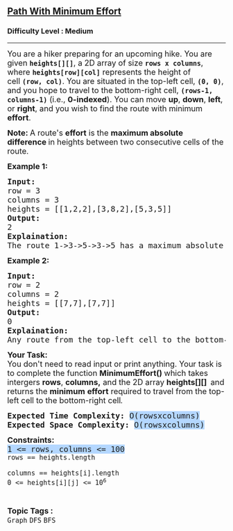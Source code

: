 <h2><a href="https://www.geeksforgeeks.org/problems/path-with-minimum-effort/1">Path With Minimum Effort</a></h2><h3>Difficulty Level : Medium</h3><hr><div class="problems_problem_content__Xm_eO"><p><span style="font-size: 18px;">You are a hiker preparing for an upcoming hike. You are given&nbsp;<strong><code>heights[][]</code></strong>, a 2D array of size&nbsp;<code><strong>rows x columns</strong></code>, where&nbsp;<strong><code>heights[row][col]</code></strong>&nbsp;represents the height of cell&nbsp;<code><strong>(row, col)</strong></code>. You are situated in the top-left cell,&nbsp;<code><strong>(0, 0)</strong></code>, and you hope to travel to the bottom-right cell,&nbsp;<code><strong>(rows-1, columns-1)</strong></code>&nbsp;(i.e.,&nbsp;<strong>0-indexed</strong>). You can move&nbsp;<strong>up</strong>,&nbsp;<strong>down</strong>,&nbsp;<strong>left</strong>, or&nbsp;<strong>right</strong>, and you wish to find the route with minimum <strong>effort</strong>.</span></p>
<p><span style="font-size: 18px;"><strong>Note: </strong>A route's <strong>effort</strong>&nbsp;is the&nbsp;<strong>maximum absolute difference</strong><strong>&nbsp;</strong>in heights between two consecutive cells of the route.</span></p>
<p><span style="font-size: 18px;"><strong>Example 1:</strong></span></p>
<pre><span style="font-size: 18px;"><strong>Input:</strong><br>row = 3<br>columns = 3 <br>heights = [[1,2,2],[3,8,2],[5,3,5]]
<strong>Output:</strong> <br>2
<strong>Explaination:</strong> <br>The route 1-&gt;3-&gt;5-&gt;3-&gt;5 has a maximum absolute difference of 2 in consecutive cells. This is better than the route 1-&gt;2-&gt;2-&gt;2-&gt;5, where the maximum absolute difference is 3.</span></pre>
<p><span style="font-size: 18px;"><strong>Example 2:</strong></span></p>
<pre><span style="font-size: 18px;"><strong>Input:</strong><br>row = 2<br>columns = 2 <br>heights = [[7,7],[7,7]]
<strong>Output:</strong> <br>0
<strong>Explaination:</strong> <br>Any route from the top-left cell to the bottom-right cell has a maximum absolute difference of 0 in consecutive cells.<br></span></pre>
<p><span style="font-size: 18px;"><strong>Your Task:</strong><br>You don't need to read input or print anything. Your task is to complete the function <strong>MinimumEffort()&nbsp;</strong>which takes intergers <strong>rows</strong>, <strong>columns,</strong> and the 2D array <strong>heights[][] </strong><strong>&nbsp;</strong>and returns the<em> </em><strong>minimum</strong>&nbsp;<strong>effort</strong>&nbsp;required to travel from the top-left cell to the bottom-right cell<em>.</em></span></p>
<p><span style="font-size: 18px;"><strong style="font-family: monospace; font-size: 18px;">Expected Time Complexity:&nbsp;</strong><span style="font-family: monospace; font-size: 18px; background-color: rgb(180, 215, 255); --darkreader-inline-bgcolor: #212729;" data-darkreader-inline-bgcolor="">O(rowsxcolumns)</span><br style="font-family: monospace; font-size: 18px;"><strong style="font-family: monospace; font-size: 18px;">Expected Space Complexity:&nbsp;</strong><span style="font-family: monospace; font-size: 18px; background-color: rgb(180, 215, 255); --darkreader-inline-bgcolor: #212729;" data-darkreader-inline-bgcolor="">O(rowsxcolumns)</span></span></p>
<p><span style="font-size: 18px;"><strong>Constraints:<br></strong><span style="font-family: monospace; background-color: rgb(180, 215, 255); --darkreader-inline-bgcolor: #212729;" data-darkreader-inline-bgcolor="">1 &lt;= rows, columns &lt;= 100</span><strong><br></strong></span><span style="font-size: 18px;"><code>rows == heights.length<br>
columns == heights[i].length<br>0 &lt;= heights[i][j] &lt;= 10<sup>6</sup></code></span></p></div><br><p><span style=font-size:18px><strong>Topic Tags : </strong><br><code>Graph</code>&nbsp;<code>DFS</code>&nbsp;<code>BFS</code>&nbsp;